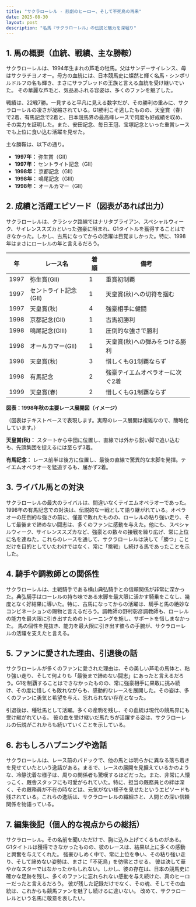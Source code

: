 ```yaml
---
title: "サクラローレル - 悲劇のヒーロー、そして不死鳥の再来"
date: 2025-08-30
layout: post
description: "名馬『サクラローレル』の伝説と魅力を深堀り"
---
```


## 1. 馬の概要（血統、戦績、主な勝鞍）

サクラローレルは、1994年生まれの芦毛の牡馬。父はサンデーサイレンス、母はサクラチヨノオー。母方の血統には、日本競馬史に燦然と輝く名馬・シンボリルドルフの名も輝き、まさにサラブレッドの王族と言える血統を受け継いでいた。  その華麗な芦毛と、気品あふれる容姿は、多くのファンを魅了した。

戦績は、22戦7勝。一見すると平凡に見える数字だが、その勝利の重みに、サクラローレルの凄さが凝縮されている。G1勝利こそ逃したものの、天皇賞（春）で2着、有馬記念で2着と、日本競馬界の最高峰レースで何度も好成績を収め、その実力を証明した。また、安田記念、毎日王冠、宝塚記念といった重賞レースでも上位に食い込む活躍を見せた。

主な勝鞍は、以下の通り。

* **1997年：**  弥生賞（GII）
* **1997年：**  セントライト記念（GII）
* **1998年：**  京都記念（GII）
* **1998年：**  鳴尾記念（GIII）
* **1998年：**  オールカマー（GII）


## 2. 成績と活躍エピソード（図表があれば出力）

サクラローレルは、クラシック路線ではナリタブライアン、スペシャルウィーク、サイレンススズカといった強豪に阻まれ、G1タイトルを獲得することはできなかった。しかし、古馬になってからの活躍は目覚ましかった。特に、1998年はまさにローレルの年と言えるだろう。

| 年 | レース名          | 着順 | 備考                                      |
|---|-----------------|-----|-------------------------------------------|
| 1997 | 弥生賞(GII)      | 1   | 重賞初制覇                               |
| 1997 | セントライト記念(GII) | 1   | 天皇賞(秋)への切符を掴む                 |
| 1997 | 天皇賞(秋)      | 4   | 強豪相手に健闘                             |
| 1998 | 京都記念(GII)      | 1   | 古馬初勝利                               |
| 1998 | 鳴尾記念(GIII)    | 1   | 圧倒的な強さで勝利                       |
| 1998 | オールカマー(GII)  | 1   | 天皇賞(秋)への弾みをつける勝利           |
| 1998 | 天皇賞(秋)      | 3   | 惜しくもG1制覇ならず                     |
| 1998 | 有馬記念        | 2   | 強豪テイエムオペラオーに次ぐ2着           |
| 1999 | 天皇賞(春)      | 2   | 惜しくもG1制覇ならず                     |


**図表：1998年秋の主要レース展開図（イメージ）**

（図表はテキストベースで表現します。実際のレース展開は複雑なので、簡略化しています。）

**天皇賞(秋)：**  スタートから中団に位置し、直線では外から鋭い脚で追い込むも、先頭集団を捉えるには至らず3着。

**有馬記念：** レース前半は後方に位置し、最後の直線で驚異的な末脚を発揮。テイエムオペラオーを猛追するも、届かず2着。


## 3. ライバル馬との対決

サクラローレルの最大のライバルは、間違いなくテイエムオペラオーであった。1998年の有馬記念での対決は、伝説的な一戦として語り継がれている。オペラオーの圧倒的な強さの前に、僅差で敗れたものの、ローレルの粘り強い走り、そして最後まで諦めない闘志は、多くのファンに感動を与えた。他にも、スペシャルウィーク、サイレンススズカなど、強豪との数々の接戦を繰り広げ、常に上位に名を連ねた。これらのレースを通して、サクラローレルは決して「勝つ」ことだけを目的としていたわけではなく、常に「挑戦」し続ける馬であったことを示した。


## 4. 騎手や調教師との関係性

サクラローレルは、主戦騎手である横山典弘騎手との信頼関係が非常に深かった。典弘騎手はローレルの持ち味である末脚を最大限に活かす騎乗をこなし、幾度となく好結果に導いた。特に、古馬になってからの活躍は、騎手と馬の絶妙なコンビネーションの賜物と言えるだろう。調教師の野村彰彦調教師も、ローレルの能力を最大限に引き出すためのトレーニングを施し、サポートを惜しまなかった。  馬の個性を見抜き、能力を最大限に引き出す彼らの手腕が、サクラローレルの活躍を支えたと言える。


## 5. ファンに愛された理由、引退後の話

サクラローレルが多くのファンに愛された理由は、その美しい芦毛の馬体と、粘り強い走り、そして何よりも「最後まで諦めない闘志」にあったと言えるだろう。G1を制覇することはできなかったものの、常に強豪相手に果敢に挑み続け、その度に惜しくも敗れながらも、感動的なレースを展開した。その姿は、多くのファンに勇気と希望を与え、忘れられない存在となった。

引退後は、種牡馬として活躍。多くの産駒を残し、その血統は現代の競馬界にも受け継がれている。  彼の血を受け継いだ馬たちが活躍する姿は、サクラローレルの伝説がこれからも続いていくことを示している。


## 6. おもしろハプニングや逸話

サクラローレルは、レース前のパドックで、他の馬とは明らかに異なる落ち着きを見せていたという逸話がある。まるで、レースの展開を見据えているかのような、冷静沈着な様子は、周りの関係者も驚嘆するほどだった。また、非常に人懐っこく、厩舎スタッフにも可愛がられていた。特に、担当の厩務員との絆は深く、その厩務員が不在の時などは、元気がない様子を見せたというエピソードも残されている。これらの逸話は、サクラローレルの繊細さと、人間との深い信頼関係を物語っている。


## 7. 編集後記（個人的な視点からの総括）

サクラローレル。その名前を聞いただけで、胸に込み上げてくるものがある。G1タイトルは獲得できなかったものの、彼のレースは、結果以上に多くの感動と興奮を与えてくれた。  強豪ひしめく中で、常に上位を争い、その粘り強い走り、そして諦めない姿勢は、まさに「不死鳥」を彷彿とさせる。  彼は決して華やかなスターではなかったかもしれない。しかし、彼の存在は、日本の競馬史に確かな足跡を残し、多くのファンに忘れられない感動を与え続けた、真のヒーローだったと言えるだろう。  彼が残した記録だけでなく、その魂、そしてその血統は、これからも競馬ファンを魅了し続けるに違いない。  改めて、サクラローレルという名馬に敬意を表したい。
